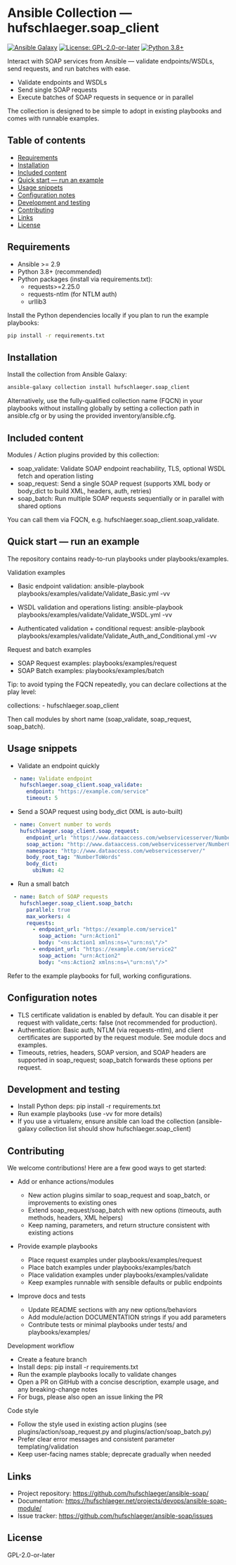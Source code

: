 # Ansible Collection — hufschlaeger.soap_client

[![Ansible Galaxy](https://img.shields.io/badge/Ansible%20Galaxy-hufschlaeger.soap__client-1f6feb?logo=ansible)](https://galaxy.ansible.com/hufschlaeger/soap_client)
[![License: GPL-2.0-or-later](https://img.shields.io/badge/License-GPL--2.0--or--later-0aa60d.svg)](#license)
[![Python 3.8+](https://img.shields.io/badge/Python-3.8%2B-3776ab?logo=python&logoColor=white)](requirements.txt)

Interact with SOAP services from Ansible — validate endpoints/WSDLs, send requests, and run batches with ease.

- Validate endpoints and WSDLs
- Send single SOAP requests
- Execute batches of SOAP requests in sequence or in parallel

The collection is designed to be simple to adopt in existing playbooks and comes with runnable examples.

## Table of contents
- [Requirements](#requirements)
- [Installation](#installation)
- [Included content](#included-content)
- [Quick start — run an example](#quick-start--run-an-example)
- [Usage snippets](#usage-snippets)
- [Configuration notes](#configuration-notes)
- [Development and testing](#development-and-testing)
- [Contributing](#contributing)
- [Links](#links)
- [License](#license)

## Requirements
- Ansible >= 2.9
- Python 3.8+ (recommended)
- Python packages (install via requirements.txt):
  - requests>=2.25.0
  - requests-ntlm (for NTLM auth)
  - urllib3

Install the Python dependencies locally if you plan to run the example playbooks:

```bash
pip install -r requirements.txt
```

## Installation
Install the collection from Ansible Galaxy:

```bash
ansible-galaxy collection install hufschlaeger.soap_client
```

Alternatively, use the fully-qualified collection name (FQCN) in your playbooks without installing globally by setting a collection path in ansible.cfg or by using the provided inventory/ansible.cfg.

## Included content
Modules / Action plugins provided by this collection:
- soap_validate: Validate SOAP endpoint reachability, TLS, optional WSDL fetch and operation listing
- soap_request: Send a single SOAP request (supports XML body or body_dict to build XML, headers, auth, retries)
- soap_batch: Run multiple SOAP requests sequentially or in parallel with shared options

You can call them via FQCN, e.g. hufschlaeger.soap_client.soap_validate.

## Quick start — run an example
The repository contains ready-to-run playbooks under playbooks/examples.

Validation examples
- Basic endpoint validation:
    ansible-playbook playbooks/examples/validate/Validate_Basic.yml -vv

- WSDL validation and operations listing:
    ansible-playbook playbooks/examples/validate/Validate_WSDL.yml -vv

- Authenticated validation + conditional request:
    ansible-playbook playbooks/examples/validate/Validate_Auth_and_Conditional.yml -vv

Request and batch examples
- SOAP Request examples: playbooks/examples/request
- SOAP Batch examples: playbooks/examples/batch

Tip: to avoid typing the FQCN repeatedly, you can declare collections at the play level:

  collections:
    - hufschlaeger.soap_client

Then call modules by short name (soap_validate, soap_request, soap_batch).

## Usage snippets
- Validate an endpoint quickly
``` yaml 
  - name: Validate endpoint
    hufschlaeger.soap_client.soap_validate:
      endpoint: "https://example.com/service"
      timeout: 5
```
- Send a SOAP request using body_dict (XML is auto-built)
``` yaml
  - name: Convert number to words
    hufschlaeger.soap_client.soap_request:
      endpoint_url: "https://www.dataaccess.com/webservicesserver/NumberConversion.wso"
      soap_action: "http://www.dataaccess.com/webservicesserver/NumberConversion.wso/NumberToWords"
      namespace: "http://www.dataaccess.com/webservicesserver/"
      body_root_tag: "NumberToWords"
      body_dict:
        ubiNum: 42
```
- Run a small batch
``` yaml
  - name: Batch of SOAP requests
    hufschlaeger.soap_client.soap_batch:
      parallel: true
      max_workers: 4
      requests:
        - endpoint_url: "https://example.com/service1"
          soap_action: "urn:Action1"
          body: "<ns:Action1 xmlns:ns=\"urn:ns\"/>"
        - endpoint_url: "https://example.com/service2"
          soap_action: "urn:Action2"
          body: "<ns:Action2 xmlns:ns=\"urn:ns\"/>"
```
Refer to the example playbooks for full, working configurations.

## Configuration notes
- TLS certificate validation is enabled by default. You can disable it per request with validate_certs: false (not recommended for production).
- Authentication: Basic auth, NTLM (via requests-ntlm), and client certificates are supported by the request module. See module docs and examples.
- Timeouts, retries, headers, SOAP version, and SOAP headers are supported in soap_request; soap_batch forwards these options per request.

## Development and testing
- Install Python deps: pip install -r requirements.txt
- Run example playbooks (use -vv for more details)
- If you use a virtualenv, ensure ansible can load the collection (ansible-galaxy collection list should show hufschlaeger.soap_client)

## Contributing
We welcome contributions! Here are a few good ways to get started:

- Add or enhance actions/modules
  - New action plugins similar to soap_request and soap_batch, or improvements to existing ones
  - Extend soap_request/soap_batch with new options (timeouts, auth methods, headers, XML helpers)
  - Keep naming, parameters, and return structure consistent with existing actions

- Provide example playbooks
  - Place request examples under playbooks/examples/request
  - Place batch examples under playbooks/examples/batch
  - Place validation examples under playbooks/examples/validate
  - Keep examples runnable with sensible defaults or public endpoints

- Improve docs and tests
  - Update README sections with any new options/behaviors
  - Add module/action DOCUMENTATION strings if you add parameters
  - Contribute tests or minimal playbooks under tests/ and playbooks/examples/

Development workflow
- Create a feature branch
- Install deps: pip install -r requirements.txt
- Run the example playbooks locally to validate changes
- Open a PR on GitHub with a concise description, example usage, and any breaking-change notes
- For bugs, please also open an issue linking the PR

Code style
- Follow the style used in existing action plugins (see plugins/action/soap_request.py and plugins/action/soap_batch.py)
- Prefer clear error messages and consistent parameter templating/validation
- Keep user-facing names stable; deprecate gradually when needed

## Links
- Project repository: https://github.com/hufschlaeger/ansible-soap/
- Documentation: https://hufschlaeger.net/projects/devops/ansible-soap-module/
- Issue tracker: https://github.com/hufschlaeger/ansible-soap/issues

## License
GPL-2.0-or-later
